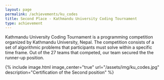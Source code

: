 ```yaml
---
layout: page
permalink: /achievements/ku_codes
title: Second Place - Kathmandu University Coding Tournament
type: achievement
---
```


Kathmandu University Coding Tournament is a programming competition organized by Kathmandu University, Nepal. The competition consists of a set of algorithmic problems that participants must solve within a specific time frame. Out of the 27 teams that competed, our team secured the the runner-up position.

{% include image.html image_center="true" url="/assets/img/ku_codes.jpg" description="Certification of the Second position" %}